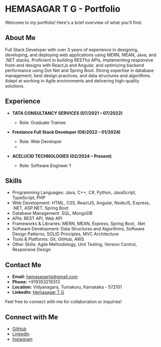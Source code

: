 # HEMASAGAR T G - Portfolio

Welcome to my portfolio! Here's a brief overview of what you'll find:

## About Me

Full Stack Developer with over 3 years of experience in designing, developing, and deploying web applications using MERN, MEAN, Java, and .NET stacks. Proficient in building RESTful APIs, implementing responsive front-end designs with React.js and Angular, and optimizing backend performance using Dot Net and Spring Boot. Strong expertise in database management, best design practices, and data structures and algorithms. Adept at working in Agile environments and delivering high-quality solutions.

## Experience

- **TATA CONSULTANCY SERVICES (07/2021 – 07/2022)**
  - Role: Graduate Trainee

- **Freelance Full Stack Developer (08/2022 – 01/2024)**
  - Role: Web Developer
  - 
- **ACELUCID TECHNOLOGIES (02/2024 – Present)**
  - Role: Software Engineer 1

## Skills

- Programming Languages: Java, C++, C#, Python, JavaScript, TypeScript, PHP  
- Web Development: HTML, CSS, ReactJS, Angular, NodeJS, Express, .NET, ASP.NET, Spring Boot  
- Database Management: SQL, MongoDB  
- APIs: REST API, Web API  
- Frameworks & Libraries: MERN, MEAN, Express, Spring Boot, .Net
- Software Development: Data Structures and Algorithms, Software Design Patterns, SOLID Principles, MVC Architecture
- Tools & Platforms: Git, GitHub, AWS
- Other Skills: Agile Methodology, Unit Testing, Version Control, Responsive Design


## Contact Me

- **Email:** hemasagartg@gmail.com
- **Phone:** +919353219313
- **Location:** Vidyanagara, Tumakuru, Karnataka - 572101
- **LinkedIn:** [Hemasagar T G](https://www.linkedin.com/in/hemasagar-t-g-50a269237)

Feel free to connect with me for collaboration or inquiries!

## Connect with Me

- [GitHub](https://github.com/Hemasagar-T-G)
- [LinkedIn](https://www.linkedin.com/in/hemasagar-t-g-50a269237)
- [Instagram](https://www.instagram.com/nanu_hemasagar_t_g?igshid=MXBzcnE0cHNwbnR0OA==)
